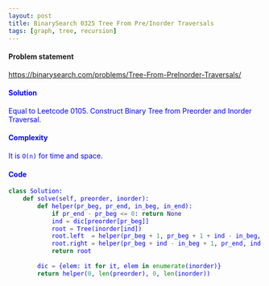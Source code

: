```yaml
---
layout: post
title: BinarySearch 0325 Tree From Pre/Inorder Traversals
tags: [graph, tree, recursion]
---
```


#### Problem statement

<a href="https://binarysearch.com/problems/Tree-From-PreInorder-Traversals/"> <font color = blue>https://binarysearch.com/problems/Tree-From-PreInorder-Traversals/

#### Solution
Equal to Leetcode 0105. Construct Binary Tree from Preorder and Inorder Traversal.

#### Complexity
It is `O(n)` for time and space.

#### Code
```python
class Solution:
    def solve(self, preorder, inorder):
        def helper(pr_beg, pr_end, in_beg, in_end):
            if pr_end - pr_beg <= 0: return None
            ind = dic[preorder[pr_beg]]
            root = Tree(inorder[ind])  
            root.left  = helper(pr_beg + 1, pr_beg + 1 + ind - in_beg, in_beg, ind)
            root.right = helper(pr_beg + ind - in_beg + 1, pr_end, ind + 1, in_end)
            return root
        
        dic = {elem: it for it, elem in enumerate(inorder)}  
        return helper(0, len(preorder), 0, len(inorder))
```
